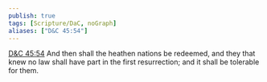 ```yaml
---
publish: true
tags: [Scripture/DaC, noGraph]
aliases: ["D&C 45:54"]
---
```

[D&C 45:54](https://churchofjesuschrist.org/study/scriptures/dc-testament/dc/45?lang=eng&id=p54#p54) And then shall the heathen nations be redeemed, and they that knew no law shall have part in the first resurrection; and it shall be tolerable for them.
